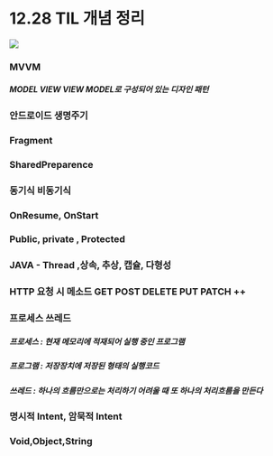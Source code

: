 # 12.28 TIL 개념 정리
<img src="https://www.ghibli.jp/gallery/mimi031.jpg">

### MVVM 
##### MODEL VIEW VIEW MODEL로 구성되어 있는 디자인 패턴
### 안드로이드 생명주기
### Fragment
### SharedPreparence
### 동기식 비동기식
### OnResume, OnStart
### Public, private , Protected
### JAVA - Thread ,상속, 추상, 캡슐, 다형성
### HTTP 요청 시 메소드 GET POST DELETE PUT PATCH ++
### 프로세스 쓰레드 
##### 프로세스 : 현재 메모리에 적재되어 실행 중인 프로그램
##### 프로그램 : 저장장치에 저장된 형태의 실행코드
##### 쓰레드 : 하나의 흐름만으로는 처리하기 어려울 때 또 하나의 처리흐름을 만든다
### 명시적 Intent, 암묵적 Intent
### Void,Object,String
